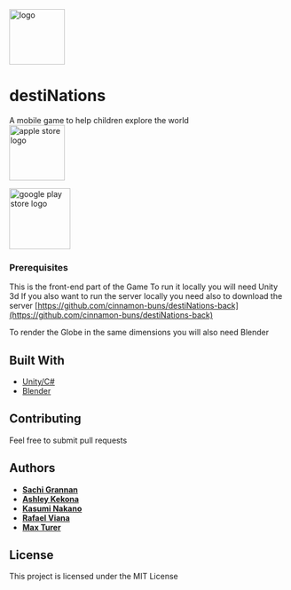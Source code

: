 <img src="https://github.com/cinnamon-buns/destiNations-front/blob/master/destinationslogo.png" alt="logo" width="100" />

# destiNations

A mobile game to help children explore the world   
[<img src="https://i2.wp.com/listgo.wiloke.com/wp-content/uploads/2017/09/itunes-app-store-logo.png" alt="apple store logo" width="100" /> ](https://apps.apple.com/us/app/destinations-plane/id1502271111)  

[<img src="https://play.google.com/intl/en_us/badges/images/generic/en_badge_web_generic.png" alt="google play store logo" width="110" /> ](https://play.google.com/apps/testing/com.CinnamonBuns.destiNations)  

### Prerequisites

This is the front-end part of the Game
To run it locally you will need Unity 3d
If you also want to run the server locally you need also to download the server
[https://github.com/cinnamon-buns/destiNations-back](https://github.com/cinnamon-buns/destiNations-back)

To render the Globe in the same dimensions you will also need Blender  

## Built With

* [Unity/C#](https://unity.com/)
* [Blender](https://www.blender.org/)

## Contributing

Feel free to submit pull requests

## Authors
* **[Sachi Grannan](https://github.com/sachix1001)** 
* **[Ashley Kekona](https://github.com/akekona8)** 
* **[Kasumi Nakano]( https://github.com/Kasumy1215)** 
* **[Rafael Viana]( https://github.com/vianarafael)** 
* **[Max Turer](https://github.com/caxwel)** 
 
## License

This project is licensed under the MIT License 


